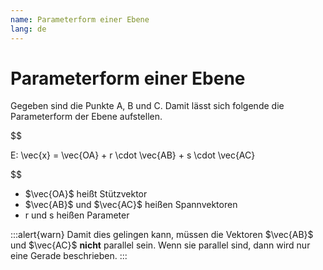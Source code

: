 ```yaml
---
name: Parameterform einer Ebene
lang: de
---
```


# Parameterform einer Ebene

Gegeben sind die Punkte A, B und C. Damit lässt sich folgende die Parameterform der Ebene aufstellen.

$$

E: \vec{x} = \vec{OA} + r \cdot \vec{AB} + s \cdot \vec{AC}

$$

- $\vec{OA}$ heißt Stützvektor
- $\vec{AB}$ und $\vec{AC}$ heißen Spannvektoren
- r und s heißen Parameter

:::alert{warn}
Damit dies gelingen kann, müssen die Vektoren $\vec{AB}$ und $\vec{AC}$ **nicht** parallel sein. Wenn sie parallel sind, dann wird nur eine Gerade beschrieben.
:::